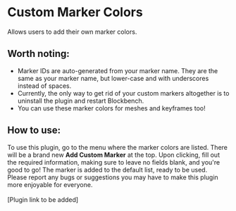 # Custom Marker Colors
Allows users to add their own marker colors.
## Worth noting:
- Marker IDs are auto-generated from your marker name. They are the same as your marker name, but lower-case and with underscores instead of spaces.
- Currently, the only way to get rid of your custom markers altogether is to uninstall the plugin and restart Blockbench.
- You can use these marker colors for meshes and keyframes too!
## How to use:
To use this plugin, go to the menu where the marker colors are listed. There will be a brand new <b>Add Custom Marker</b> at the top. Upon clicking, fill out the required information, making sure to leave no fields blank, and you're good to go! The marker is added to the default list, ready to be used.
<br>
Please report any bugs or suggestions you may have to make this plugin more enjoyable for everyone.
<br>
<br>
[Plugin link to be added]
